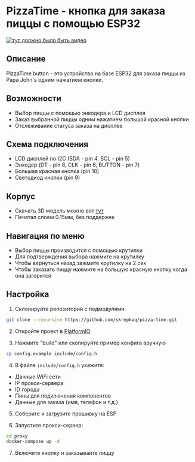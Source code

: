 # PizzaTime - кнопка для заказа пиццы с помощью ESP32
[![тут должно было быть видео](https://img.youtube.com/vi/6Nl7IEtmYt4/maxresdefault.jpg)](https://youtu.be/6Nl7IEtmYt4)

## Описание
PizzaTime button - это устройство на базе ESP32 для заказа пиццы из Papa John's одним нажатием кнопки.

## Возможности
- Выбор пиццы с помощью энкодера и LCD дисплея
- Заказ выбранной пиццы одним нажатием большой красной кнопки
- Отслеживание статуса заказа на дисплее

## Схема подключения
- LCD дисплей по I2C (SDA - pin 4, SCL - pin 5)
- Энкодер (DT - pin 8, CLK - pin 6, BUTTON - pin 7)
- Большая красная кнопка (pin 10)
- Светодиод кнопки (pin 9)

## Корпус
- Скачать 3D модель можно вот [тут](https://drive.google.com/file/d/1nt_kixFm3K33JhLOQZ-CUh5Is4GnZuJ8/view?usp=sharing)
- Печатал слоем 0.15мм, без поддержек

## Навигация по меню
- Выбор пиццы производится с помощью крутилки
- Для подтверждения выбора нажмите на крутилку
- Чтобы вернуться назад зажмите крутилку на 2 сек
- Чтобы заказать пиццу  нажмите на большую красную кнопку когда она загорится

## Настройка
1. Склонируйте репозиторий с подмодулями:

```bash
git clone --recursive https://github.com/skrepkaq/pizza-time.git
```
2.  Откройте проект в [PlatformIO](https://platformio.org/install/integration/)

3. Нажмите "build" или скопируйте пример конфига вручную

```bash
cp config.example include/config.h
```

4. В файле `include/config.h` укажите:
- Данные WiFi сети
- IP прокси-сервера
- ID города
- Пины для подключения компонентов
- Данные для заказа (имя, телефон и т.д.)

5. Соберите и загрузите прошивку на ESP

6. Запустите прокси-сервер:

```bash
cd proxy
docker-compose up -d
```

7. Включите кнопку и заказывайте пиццу
